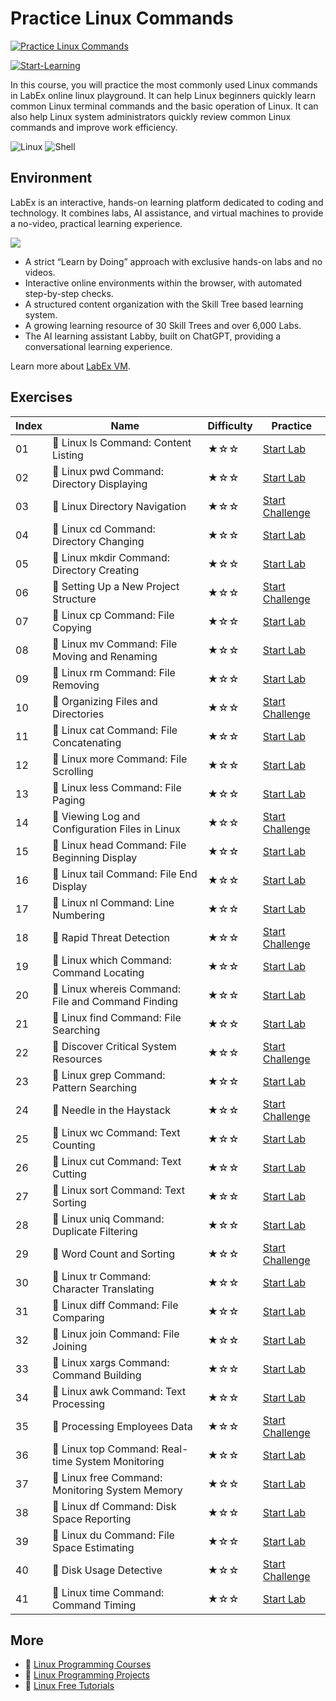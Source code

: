 # Practice Linux Commands

[![Practice Linux Commands](https://cover-creator.appbot.io/linux-basic-commands-practice-online.png)](https://labex.io/courses/linux-basic-commands-practice-online)

[![Start-Learning](https://img.shields.io/badge/Start-Learning-whitesmoke?style=for-the-badge)](https://labex.io/courses/linux-basic-commands-practice-online)

In this course, you will practice the most commonly used Linux commands in LabEx online linux playground. It can help Linux beginners quickly learn common Linux terminal commands and the basic operation of Linux. It can also help Linux system administrators quickly review common Linux commands and improve work efficiency.

![Linux](https://img.shields.io/badge/Linux-whitesmoke?style=for-the-badge&logo=linux)
![Shell](https://img.shields.io/badge/Shell-whitesmoke?style=for-the-badge&logo=shell)


## Environment

LabEx is an interactive, hands-on learning platform dedicated to coding and technology. It combines labs, AI assistance, and virtual machines to provide a no-video, practical learning experience.

![](https://tutorial-screenshot.getvm.io/images/vm-1725247253.png)

- A strict “Learn by Doing” approach with exclusive hands-on labs and no videos.
- Interactive online environments within the browser, with automated step-by-step checks.
- A structured content organization with the Skill Tree based learning system.
- A growing learning resource of 30 Skill Trees and over 6,000 Labs.
- The AI learning assistant Labby, built on ChatGPT, providing a conversational learning experience.

Learn more about [LabEx VM](https://support.labex.io/using-labex/virtual-machine).

## Exercises

|   Index | Name                                               | Difficulty   | Practice                                                                                                                           |
|---------|----------------------------------------------------|--------------|------------------------------------------------------------------------------------------------------------------------------------|
|      01 | 📖 Linux ls Command: Content Listing               | ★☆☆          | <a target='_blank' href='https://labex.io/tutorials/linux-linux-ls-command-content-listing-219205'>Start Lab</a>                   |
|      02 | 📖 Linux pwd Command: Directory Displaying         | ★☆☆          | <a target='_blank' href='https://labex.io/tutorials/linux-linux-pwd-command-directory-displaying-209734'>Start Lab</a>             |
|      03 | 🎯 Linux Directory Navigation                      | ★☆☆          | <a target='_blank' href='https://labex.io/tutorials/linux-directory-navigation-387844'>Start Challenge</a>                         |
|      04 | 📖 Linux cd Command: Directory Changing            | ★☆☆          | <a target='_blank' href='https://labex.io/tutorials/linux-linux-cd-command-directory-changing-209733'>Start Lab</a>                |
|      05 | 📖 Linux mkdir Command: Directory Creating         | ★☆☆          | <a target='_blank' href='https://labex.io/tutorials/linux-linux-mkdir-command-directory-creating-209739'>Start Lab</a>             |
|      06 | 🎯 Setting Up a New Project Structure              | ★☆☆          | <a target='_blank' href='https://labex.io/tutorials/linux-setting-up-a-new-project-structure-387859'>Start Challenge</a>           |
|      07 | 📖 Linux cp Command: File Copying                  | ★☆☆          | <a target='_blank' href='https://labex.io/tutorials/linux-linux-cp-command-file-copying-209744'>Start Lab</a>                      |
|      08 | 📖 Linux mv Command: File Moving and Renaming      | ★☆☆          | <a target='_blank' href='https://labex.io/tutorials/linux-linux-mv-command-file-moving-and-renaming-209743'>Start Lab</a>          |
|      09 | 📖 Linux rm Command: File Removing                 | ★☆☆          | <a target='_blank' href='https://labex.io/tutorials/linux-linux-rm-command-file-removing-209741'>Start Lab</a>                     |
|      10 | 🎯 Organizing Files and Directories                | ★☆☆          | <a target='_blank' href='https://labex.io/tutorials/linux-organizing-files-and-directories-387877'>Start Challenge</a>             |
|      11 | 📖 Linux cat Command: File Concatenating           | ★☆☆          | <a target='_blank' href='https://labex.io/tutorials/linux-linux-cat-command-file-concatenating-210986'>Start Lab</a>               |
|      12 | 📖 Linux more Command: File Scrolling              | ★☆☆          | <a target='_blank' href='https://labex.io/tutorials/linux-linux-more-command-file-scrolling-214299'>Start Lab</a>                  |
|      13 | 📖 Linux less Command: File Paging                 | ★☆☆          | <a target='_blank' href='https://labex.io/tutorials/linux-linux-less-command-file-paging-214301'>Start Lab</a>                     |
|      14 | 🎯 Viewing Log and Configuration Files in Linux    | ★☆☆          | <a target='_blank' href='https://labex.io/tutorials/linux-viewing-log-and-configuration-files-in-linux-387914'>Start Challenge</a> |
|      15 | 📖 Linux head Command: File Beginning Display      | ★☆☆          | <a target='_blank' href='https://labex.io/tutorials/linux-linux-head-command-file-beginning-display-214302'>Start Lab</a>          |
|      16 | 📖 Linux tail Command: File End Display            | ★☆☆          | <a target='_blank' href='https://labex.io/tutorials/linux-linux-tail-command-file-end-display-214303'>Start Lab</a>                |
|      17 | 📖 Linux nl Command: Line Numbering                | ★☆☆          | <a target='_blank' href='https://labex.io/tutorials/linux-linux-nl-command-line-numbering-210988'>Start Lab</a>                    |
|      18 | 🎯 Rapid Threat Detection                          | ★☆☆          | <a target='_blank' href='https://labex.io/tutorials/linux-rapid-threat-detection-387930'>Start Challenge</a>                       |
|      19 | 📖 Linux which Command: Command Locating           | ★☆☆          | <a target='_blank' href='https://labex.io/tutorials/linux-linux-which-command-command-locating-215210'>Start Lab</a>               |
|      20 | 📖 Linux whereis Command: File and Command Finding | ★☆☆          | <a target='_blank' href='https://labex.io/tutorials/linux-linux-whereis-command-file-and-command-finding-215211'>Start Lab</a>     |
|      21 | 📖 Linux find Command: File Searching              | ★☆☆          | <a target='_blank' href='https://labex.io/tutorials/linux-linux-find-command-file-searching-219191'>Start Lab</a>                  |
|      22 | 🎯 Discover Critical System Resources              | ★☆☆          | <a target='_blank' href='https://labex.io/tutorials/linux-discover-critical-system-resources-388032'>Start Challenge</a>           |
|      23 | 📖 Linux grep Command: Pattern Searching           | ★☆☆          | <a target='_blank' href='https://labex.io/tutorials/linux-linux-grep-command-pattern-searching-219192'>Start Lab</a>               |
|      24 | 🎯 Needle in the Haystack                          | ★☆☆          | <a target='_blank' href='https://labex.io/tutorials/linux-needle-in-the-haystack-388109'>Start Challenge</a>                       |
|      25 | 📖 Linux wc Command: Text Counting                 | ★☆☆          | <a target='_blank' href='https://labex.io/tutorials/linux-linux-wc-command-text-counting-219200'>Start Lab</a>                     |
|      26 | 📖 Linux cut Command: Text Cutting                 | ★☆☆          | <a target='_blank' href='https://labex.io/tutorials/linux-linux-cut-command-text-cutting-219187'>Start Lab</a>                     |
|      27 | 📖 Linux sort Command: Text Sorting                | ★☆☆          | <a target='_blank' href='https://labex.io/tutorials/linux-linux-sort-command-text-sorting-219196'>Start Lab</a>                    |
|      28 | 📖 Linux uniq Command: Duplicate Filtering         | ★☆☆          | <a target='_blank' href='https://labex.io/tutorials/linux-linux-uniq-command-duplicate-filtering-219199'>Start Lab</a>             |
|      29 | 🎯 Word Count and Sorting                          | ★☆☆          | <a target='_blank' href='https://labex.io/tutorials/linux-word-count-and-sorting-388125'>Start Challenge</a>                       |
|      30 | 📖 Linux tr Command: Character Translating         | ★☆☆          | <a target='_blank' href='https://labex.io/tutorials/linux-linux-tr-command-character-translating-219198'>Start Lab</a>             |
|      31 | 📖 Linux diff Command: File Comparing              | ★☆☆          | <a target='_blank' href='https://labex.io/tutorials/linux-linux-diff-command-file-comparing-219189'>Start Lab</a>                  |
|      32 | 📖 Linux join Command: File Joining                | ★☆☆          | <a target='_blank' href='https://labex.io/tutorials/linux-linux-join-command-file-joining-219193'>Start Lab</a>                    |
|      33 | 📖 Linux xargs Command: Command Building           | ★☆☆          | <a target='_blank' href='https://labex.io/tutorials/linux-linux-xargs-command-command-building-219201'>Start Lab</a>               |
|      34 | 📖 Linux awk Command: Text Processing              | ★☆☆          | <a target='_blank' href='https://labex.io/tutorials/linux-linux-awk-command-text-processing-388493'>Start Lab</a>                  |
|      35 | 🎯 Processing Employees Data                       | ★☆☆          | <a target='_blank' href='https://labex.io/tutorials/linux-processing-employees-data-388132'>Start Challenge</a>                    |
|      36 | 📖 Linux top Command: Real-time System Monitoring  | ★☆☆          | <a target='_blank' href='https://labex.io/tutorials/linux-linux-top-command-real-time-system-monitoring-388500'>Start Lab</a>      |
|      37 | 📖 Linux free Command: Monitoring System Memory    | ★☆☆          | <a target='_blank' href='https://labex.io/tutorials/linux-linux-free-command-monitoring-system-memory-388496'>Start Lab</a>        |
|      38 | 📖 Linux df Command: Disk Space Reporting          | ★☆☆          | <a target='_blank' href='https://labex.io/tutorials/linux-linux-df-command-disk-space-reporting-219188'>Start Lab</a>              |
|      39 | 📖 Linux du Command: File Space Estimating         | ★☆☆          | <a target='_blank' href='https://labex.io/tutorials/linux-linux-du-command-file-space-estimating-219190'>Start Lab</a>             |
|      40 | 🎯 Disk Usage Detective                            | ★☆☆          | <a target='_blank' href='https://labex.io/tutorials/linux-disk-usage-detective-388099'>Start Challenge</a>                         |
|      41 | 📖 Linux time Command: Command Timing              | ★☆☆          | <a target='_blank' href='https://labex.io/tutorials/linux-linux-time-command-command-timing-219197'>Start Lab</a>                  |

## More

- 🔗 [Linux Programming Courses](https://github.com/labex-labs/awesome-programming-courses)
- 🔗 [Linux Programming Projects](https://github.com/labex-labs/awesome-programming-projects)
- 🔗 [Linux Free Tutorials](https://github.com/labex-labs/linux-free-tutorials)

